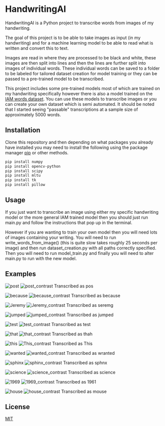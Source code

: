# HandwritingAI

HandwritingAI is a Python project to transcribe words from images of my handwriting. 

The goal of this project is to be able to take images as input (in my handwriting) and for a machine learning model to be able to read what is written and convert this to text.

Images are read in where they are processed to be black and white, these images are then split into lines and then the lines are further split into images of individual words. These individual words can be saved to a folder to be labeled for tailored dataset creation for model training or they can be passed to a pre-trained model to be transcribed.

This project includes some pre-trained models most of which are trained on my handwriting specifically however there is also a model trained on the [IAM words dataset](https://doi.org/10.1007/s100320200071). You can use these models to transcribe images or you can create your own dataset which is semi automated. It should be noted that I started seeing "passable" transcriptions at a sample size of approximately 5000 words.
## Installation
Clone this repository and then depending on what packages you already have installed you may need to install the following using the package manager [pip](https://pip.pypa.io/en/stable/) or other methods.

```bash
pip install numpy
pip install opencv-python
pip install scipy
pip install mltu
pip install tk
pip install pillow
```

## Usage
If you just want to transcribe an image using either my specific handwriting model or the more general IAM trained model then you should just run main.py and follow the instructions that pop up in the terminal.

However if you are wanting to train your own model then you will need lots of images containing your writing. You will need to run write_words_from_image() (this is quite slow takes roughly 25 seconds per image) and then run dataset_creation.py with all paths correctly specified. Then you will need to run model_train.py and finally you will need to alter main.py to run with the new model.

## Examples
![post](Examples/raw/post.jpg) ![post_contrast](Examples/contrast/post.jpg_word_0.png) Transcribed as pos

![because](Examples/raw/because.jpg) ![because_contrast](Examples/contrast/because.jpg_word_0.png) Transcribed as because

![Jeremy](Examples/raw/Jeremy.jpg) ![Jeremy_contrast](Examples/contrast/Jeremy.jpg_word_0.png) Transcribed as seremg

![jumped](Examples/raw/jumped.jpg) ![jumped_contrast](Examples/contrast/jumped.jpg_word_0.png) Transcribed as jumped

![test](Examples/raw/test.jpg) ![test_contrast](Examples/contrast/test.jpg_word_0.png) Transcribed as test

![that](Examples/raw/that.jpg) ![that_contrast](Examples/contrast/that.jpg_word_0.png) Transcribed as thah

![this](Examples/raw/This.jpg) ![This_contrast](Examples/contrast/This.jpg_word_0.png) Transcribed as This

![wanted](Examples/raw/wanted.jpg) ![wanted_contrast](Examples/contrast/wanted.jpg_word_0.png) Transcribed as wranted

![sphinx](Examples/raw/sphinx.jpg) ![sphinx_contrast](Examples/contrast/sphinx.jpg_word_0.png) Transcribed as sphnx

![science](Examples/raw/science.jpg) ![science_contrast](Examples/contrast/science.jpg_word_0.png) Transcribed as science

![1969](Examples/raw/1969.jpg) ![1969_contrast](Examples/contrast/1969.jpg_word_0.png) Transcribed as 1961

![house](Examples/raw/house.jpg) ![house_contrast](Examples/contrast/house.jpg_word_0.png) Transcribed as mouse
## License

[MIT](https://choosealicense.com/licenses/mit/)
